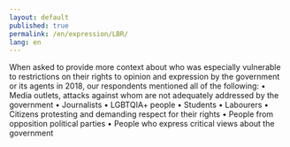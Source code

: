 ```yaml
---
layout: default
published: true
permalink: /en/expression/LBR/
lang: en
---
```


When asked to provide more context about who was especially vulnerable to restrictions on their rights to opinion and expression by the government or its agents in 2018, our respondents mentioned all of the following:
•	Media outlets, attacks against whom are not adequately addressed by the government
•	Journalists
•	LGBTQIA+ people
•	Students
•	Labourers
•	Citizens protesting and demanding respect for their rights
•	People from opposition political parties
•	People who express critical views about the government

